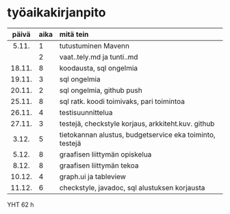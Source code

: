 # työaikakirjanpito

| päivä | aika | mitä tein  |
| :----:|:-----| :-----|
| 5.11. | 1    | tutustuminen Mavenn |
|       | 2    | vaat..tely.md ja tunti..md |
| 18.11.| 8    | koodausta, sql ongelmia  |
| 19.11.| 3    | sql ongelmia  |
| 20.11.| 2    | sql ongelmia, github push  |
| 25.11.| 8    | sql ratk. koodi toimivaks, pari toimintoa |
| 26.11.| 4    | testisuunnittelua |
| 27.11.| 3    | testejä, checkstyle korjaus, arkkiteht.kuv. github|
| 3.12. | 5    | tietokannan alustus, budgetservice eka toiminto, testejä  |
| 5.12. | 8    | graafisen liittymän opiskelua |
| 8.12. | 8    | graafisen liittymän tekoa |
|10.12. | 4    | graph.ui ja tableview |
|11.12. | 6    | checkstyle, javadoc, sql alustuksen korjausta |
  YHT    62 h
